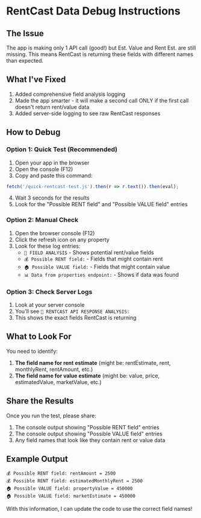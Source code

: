 # RentCast Data Debug Instructions

## The Issue
The app is making only 1 API call (good!) but Est. Value and Rent Est. are still missing. This means RentCast is returning these fields with different names than expected.

## What I've Fixed
1. Added comprehensive field analysis logging
2. Made the app smarter - it will make a second call ONLY if the first call doesn't return rent/value data
3. Added server-side logging to see raw RentCast responses

## How to Debug

### Option 1: Quick Test (Recommended)
1. Open your app in the browser
2. Open the console (F12)
3. Copy and paste this command:
```javascript
fetch('/quick-rentcast-test.js').then(r => r.text()).then(eval);
```
4. Wait 3 seconds for the results
5. Look for the "Possible RENT field" and "Possible VALUE field" entries

### Option 2: Manual Check
1. Open the browser console (F12)
2. Click the refresh icon on any property
3. Look for these log entries:
   - `🚨 FIELD ANALYSIS` - Shows potential rent/value fields
   - `💰 Possible RENT field:` - Fields that might contain rent
   - `🏠 Possible VALUE field:` - Fields that might contain value
   - `📊 Data from properties endpoint:` - Shows if data was found

### Option 3: Check Server Logs
1. Look at your server console
2. You'll see `🚨 RENTCAST API RESPONSE ANALYSIS:`
3. This shows the exact fields RentCast is returning

## What to Look For

You need to identify:
1. **The field name for rent estimate** (might be: rentEstimate, rent, monthlyRent, rentAmount, etc.)
2. **The field name for value estimate** (might be: value, price, estimatedValue, marketValue, etc.)

## Share the Results

Once you run the test, please share:
1. The console output showing "Possible RENT field" entries
2. The console output showing "Possible VALUE field" entries
3. Any field names that look like they contain rent or value data

## Example Output
```
💰 Possible RENT field: rentAmount = 2500
💰 Possible RENT field: estimatedMonthlyRent = 2500
🏠 Possible VALUE field: propertyValue = 450000
🏠 Possible VALUE field: marketEstimate = 450000
```

With this information, I can update the code to use the correct field names!
